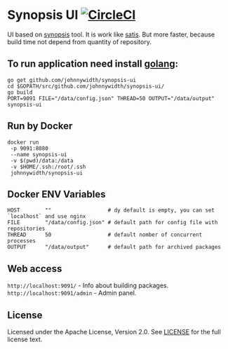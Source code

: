 # Synopsis UI [![CircleCI](https://circleci.com/gh/johnnywidth/synopsis-ui.svg?style=svg)](https://circleci.com/gh/johnnywidth/synopsis-ui)

UI based on [synopsis](https://github.com/johnnywidth/synopsis) tool.
It is work like [satis](https://getcomposer.org/doc/articles/handling-private-packages-with-satis.md).
But more faster, because build time not depend from quantity of repository.

## To run application need install [golang](https://golang.org/doc/install):
    go get github.com/johnnywidth/synopsis-ui
    cd $GOPATH/src/github.com/johnnywidth/synopsis-ui/
    go build
    PORT=9091 FILE="/data/config.json" THREAD=50 OUTPUT="/data/output" synopsis-ui

## Run by Docker
    docker run
     -p 9091:8080
     --name synopsis-ui
     -v $(pwd)/data:/data
     -v $HOME/.ssh:/root/.ssh
     johnnywidth/synopsis-ui

## Docker ENV Variables
    HOST        ""                  # dy default is empty, you can set `localhost` and use nginx
    FILE        "/data/config.json" # default path for config file with repositories
    THREAD      50                  # default nomber of concurrent processes
    OUTPUT      "/data/output"      # default path for archived packages

## Web access
`http://localhost:9091/` - Info about building packages.
`http://localhost:9091/admin` - Admin panel.

## License
Licensed under the Apache License, Version 2.0. See [LICENSE](https://github.com/johnnywidth/synopsis-ui/blob/master/LICENSE) for the full license text.
